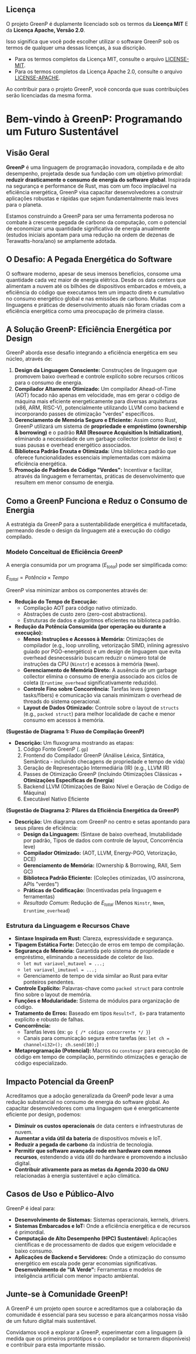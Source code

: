 ## Licença

O projeto GreenP é duplamente licenciado sob os termos da **Licença MIT** E da **Licença Apache, Versão 2.0**.

Isso significa que você pode escolher utilizar o software GreenP sob os termos de qualquer uma dessas licenças, à sua discrição.

* Para os termos completos da Licença MIT, consulte o arquivo [LICENSE-MIT](LICENSE-MIT).
* Para os termos completos da Licença Apache 2.0, consulte o arquivo [LICENSE-APACHE](LICENSE-APACHE).

Ao contribuir para o projeto GreenP, você concorda que suas contribuições serão licenciadas da mesma forma.


# Bem-vindo à GreenP: Programando um Futuro Sustentável

## Visão Geral

**GreenP** é uma linguagem de programação inovadora, compilada e de alto desempenho, projetada desde sua fundação com um objetivo primordial: **reduzir drasticamente o consumo de energia do software global**. Inspirada na segurança e performance de Rust, mas com um foco implacável na eficiência energética, GreenP visa capacitar desenvolvedores a construir aplicações robustas e rápidas que sejam fundamentalmente mais leves para o planeta.

Estamos construindo a GreenP para ser uma ferramenta poderosa no combate à crescente pegada de carbono da computação, com o potencial de economizar uma quantidade significativa de energia anualmente (estudos iniciais apontam para uma redução na ordem de dezenas de Terawatts-hora/ano) se amplamente adotada.

## O Desafio: A Pegada Energética do Software

O software moderno, apesar de seus imensos benefícios, consome uma quantidade cada vez maior de energia elétrica. Desde os data centers que alimentam a nuvem até os bilhões de dispositivos embarcados e móveis, a eficiência do código que executamos tem um impacto direto e cumulativo no consumo energético global e nas emissões de carbono. Muitas linguagens e práticas de desenvolvimento atuais não foram criadas com a eficiência energética como uma preocupação de primeira classe.

## A Solução GreenP: Eficiência Energética por Design

GreenP aborda esse desafio integrando a eficiência energética em seu núcleo, através de:

1.  **Design da Linguagem Consciente:** Construções de linguagem que promovem baixo overhead e controle explícito sobre recursos críticos para o consumo de energia.
2.  **Compilador Altamente Otimizado:** Um compilador Ahead-of-Time (AOT) focado não apenas em velocidade, mas em gerar o código de máquina mais eficiente energeticamente para diversas arquiteturas (x86, ARM, RISC-V), potencialmente utilizando LLVM como backend e incorporando passes de otimização "verdes" específicos.
3.  **Gerenciamento de Memória Seguro e Eficiente:** Assim como Rust, GreenP utilizará um sistema de **propriedade e empréstimo (ownership & borrowing)** e o padrão **RAII (Resource Acquisition Is Initialization)**, eliminando a necessidade de um garbage collector (coletor de lixo) e suas pausas e overhead energético associados.
4.  **Biblioteca Padrão Enxuta e Otimizada:** Uma biblioteca padrão que oferece funcionalidades essenciais implementadas com máxima eficiência energética.
5.  **Promoção de Padrões de Código "Verdes":** Incentivar e facilitar, através da linguagem e ferramentas, práticas de desenvolvimento que resultem em menor consumo de energia.

## Como a GreenP Funciona e Reduz o Consumo de Energia

A estratégia da GreenP para a sustentabilidade energética é multifacetada, permeando desde o design da linguagem até a execução do código compilado.

### Modelo Conceitual de Eficiência GreenP

A energia consumida por um programa ($E_{total}$) pode ser simplificada como:

$E_{total} = Potência \times Tempo$

GreenP visa minimizar ambos os componentes através de:

* **Redução do Tempo de Execução:**
    * Compilação AOT para código nativo otimizado.
    * Abstrações de custo zero (zero-cost abstractions).
    * Estruturas de dados e algoritmos eficientes na biblioteca padrão.
* **Redução da Potência Consumida (por operação ou durante a execução):**
    * **Menos Instruções e Acessos à Memória:** Otimizações de compilador (e.g., loop unrolling, vetorização SIMD, inlining agressivo guiado por PGO-energético) e um design de linguagem que evita overhead desnecessário buscam reduzir o número total de instruções da CPU (`Ninstr`) e acessos à memória (`Nmem`).
    * **Gerenciamento de Memória Direto:** A ausência de um garbage collector elimina o consumo de energia associado aos ciclos de coleta (`Eruntime_overhead` significativamente reduzido).
    * **Controle Fino sobre Concorrência:** Tarefas leves (green tasks/fibers) e comunicação via canais minimizam o overhead de threads do sistema operacional.
    * **Layout de Dados Otimizado:** Controle sobre o layout de `structs` (e.g., `packed struct`) para melhor localidade de cache e menor consumo em acessos à memória.

**(Sugestão de Diagrama 1: Fluxo de Compilação GreenP)**

* **Descrição:** Um fluxograma mostrando as etapas:
    1.  Código Fonte GreenP (`.gp`)
    2.  Frontend do Compilador GreenP (Análise Léxica, Sintática, Semântica - incluindo checagens de propriedade e tempo de vida)
    3.  Geração de Representação Intermediária (IR) (e.g., LLVM IR)
    4.  Passes de Otimização GreenP (incluindo Otimizações Clássicas + **Otimizações Específicas de Energia**)
    5.  Backend LLVM (Otimizações de Baixo Nível e Geração de Código de Máquina)
    6.  Executável Nativo Eficiente

**(Sugestão de Diagrama 2: Pilares da Eficiência Energética da GreenP)**

* **Descrição:** Um diagrama com GreenP no centro e setas apontando para seus pilares de eficiência:
    * **Design da Linguagem:** (Sintaxe de baixo overhead, Imutabilidade por padrão, Tipos de dados com controle de layout, Concorrência leve)
    * **Compilador Otimizado:** (AOT, LLVM, Energy-PGO, Vetorização, DCE)
    * **Gerenciamento de Memória:** (Ownership & Borrowing, RAII, Sem GC)
    * **Biblioteca Padrão Eficiente:** (Coleções otimizadas, I/O assíncrona, APIs "verdes")
    * **Práticas de Codificação:** (Incentivadas pela linguagem e ferramentas)
    * *Resultado Comum:* Redução de $E_{total}$ (Menos `Ninstr`, `Nmem`, `Eruntime_overhead`)

### Estrutura da Linguagem e Recursos Chave

* **Sintaxe Inspirada em Rust:** Clareza, expressividade e segurança.
* **Tipagem Estática Forte:** Detecção de erros em tempo de compilação.
* **Segurança de Memória:** Garantida pelo sistema de propriedade e empréstimo, eliminando a necessidade de coletor de lixo.
    * `let mut variavel_mutavel = ...;`
    * `let variavel_imutavel = ...;`
    * Gerenciamento de tempo de vida similar ao Rust para evitar ponteiros pendentes.
* **Controle Explícito:** Palavras-chave como `packed struct` para controle fino sobre o layout de memória.
* **Funções e Modularidade:** Sistema de módulos para organização de código.
* **Tratamento de Erros:** Baseado em tipos `Result<T, E>` para tratamento explícito e robusto de falhas.
* **Concorrência:**
    * Tarefas leves (ex: `go { /* código concorrente */ }`)
    * Canais para comunicação segura entre tarefas (ex: `let ch = channel<i32>(); ch.send(10);`)
* **Metaprogramação (Potencial):** Macros ou `constexpr` para execução de código em tempo de compilação, permitindo otimizações e geração de código especializado.

## Impacto Potencial da GreenP

Acreditamos que a adoção generalizada da GreenP pode levar a uma redução substancial no consumo de energia do software global. Ao capacitar desenvolvedores com uma linguagem que é energeticamente eficiente por design, podemos:

* **Diminuir os custos operacionais** de data centers e infraestruturas de nuvem.
* **Aumentar a vida útil da bateria** de dispositivos móveis e IoT.
* **Reduzir a pegada de carbono** da indústria de tecnologia.
* **Permitir que software avançado rode em hardware com menos recursos**, estendendo a vida útil do hardware e promovendo a inclusão digital.
* **Contribuir ativamente para as metas da Agenda 2030 da ONU** relacionadas à energia sustentável e ação climática.

## Casos de Uso e Público-Alvo

GreenP é ideal para:

* **Desenvolvimento de Sistemas:** Sistemas operacionais, kernels, drivers.
* **Sistemas Embarcados e IoT:** Onde a eficiência energética e de recursos é primordial.
* **Computação de Alto Desempenho (HPC) Sustentável:** Aplicações científicas e de processamento de dados que exigem velocidade e baixo consumo.
* **Aplicações de Backend e Servidores:** Onde a otimização do consumo energético em escala pode gerar economias significativas.
* **Desenvolvimento de "IA Verde":** Ferramentas e modelos de inteligência artificial com menor impacto ambiental.

## Junte-se à Comunidade GreenP!

A GreenP é um projeto open source e acreditamos que a colaboração da comunidade é essencial para seu sucesso e para alcançarmos nossa visão de um futuro digital mais sustentável.

Convidamos você a explorar a GreenP, experimentar com a linguagem (à medida que os primeiros protótipos e o compilador se tornarem disponíveis) e contribuir para esta importante missão.
